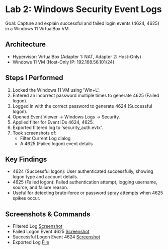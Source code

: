 # Lab 2: Windows Security Event Logs

Goal: Capture and explain successful and failed login events (4624, 4625) in a Windows 11 VirtualBox VM.

## Architecture
- Hypervisor: VirtualBox (Adapter 1: NAT, Adapter 2: Host-Only)
- Windows 11 VM (Host-Only IP: 192.168.56.101/24)

## Steps I Performed
1. Locked the Windows 11 VM using 'Win+L'.
2. Entered an incorrect password multiple times to generate 4625 (Failed logon).
3. Logged in with the correct password to generate 4624 (Successful logon).
4. Opened Event Viewer → Windows Logs → Security.
5. Applied filter for Event IDs 4624, 4625.
6. Exported filtered log to 'security_auth.evtx'.
7. Took screenshots of:
   - Filter Current Log dialog
   - A 4625 (Failed logon) event details

## Key Findings
- 4624 (Successful logon): User authenticated successfully, showing logon type and account details.
- 4625 (Failed logon): Failed authentication attempt, logging username, source, and failure reason.
- Useful for detecting brute-force or password spray attempts when 4625 spikes occur.

## Screenshots & Commands
- Filtered Log [Screenshot](./screenshots/lab02_logs.png)
- Failed Logon Event 4625 [Screenshot](./screenshots/lab02_4625.png)
- Successful Logon Event 4624 [Screenshot](./screenshots/lab02_4624.png)
- Exported Log [File](./Artifacts/security_auth.evtx)
